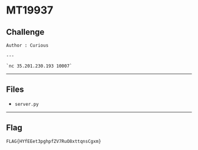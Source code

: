 # MT19937

## Challenge
```
Author : Curious

---

`nc 35.201.230.193 10007`
```

---
## Files
- `server.py`

---
## Flag
```
FLAG{HYfEEet3pghpfZV7RuO8xttqnsCgxm}
```